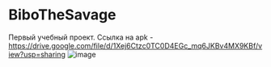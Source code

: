 # BiboTheSavage
Первый учебный проект.
Ссылка на apk - https://drive.google.com/file/d/1Xej6Ctzc0TC0D4EGc_mq6JKBv4MX9KBf/view?usp=sharing
![image](https://user-images.githubusercontent.com/116473771/211277387-b1661b97-1a90-4dad-8fc3-a8cfb91c3336.png)

